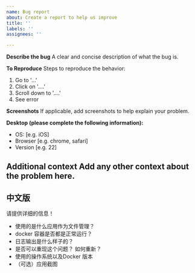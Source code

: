 ```yaml
---
name: Bug report
about: Create a report to help us improve
title: ''
labels: ''
assignees: ''

---
```


**Describe the bug**
A clear and concise description of what the bug is.

**To Reproduce**
Steps to reproduce the behavior:
1. Go to '...'
2. Click on '....'
3. Scroll down to '....'
4. See error

**Screenshots**
If applicable, add screenshots to help explain your problem.

**Desktop (please complete the following information):**
 - OS: [e.g. iOS]
 - Browser [e.g. chrome, safari]
 - Version [e.g. 22]

**Additional context**
Add any other context about the problem here.
---
## 中文版

请提供详细的信息！

* 使用的是什么应用作为文件管理？
* docker 容器是否都是正常运行？
* 日志输出是什么样子的？
* 是否可以重现这个问题？ 如何重新？
* 使用的操作系统以及Docker 版本
* （可选）应用截图
